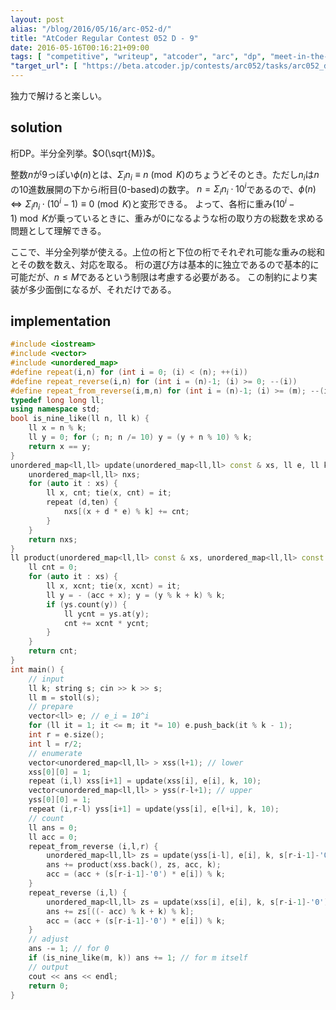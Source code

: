 ```yaml
---
layout: post
alias: "/blog/2016/05/16/arc-052-d/"
title: "AtCoder Regular Contest 052 D - 9"
date: 2016-05-16T00:16:21+09:00
tags: [ "competitive", "writeup", "atcoder", "arc", "dp", "meet-in-the-middle" ]
"target_url": [ "https://beta.atcoder.jp/contests/arc052/tasks/arc052_d" ]
---
```


独力で解けると楽しい。

## solution

桁DP。半分全列挙。$O(\sqrt{M})$。

整数$n$が$9$っぽい$\phi(n)$とは、$\Sigma_i n_i \equiv n \pmod K$のちょうどそのとき。ただし$n_i$は$n$の$10$進数展開の下から$i$桁目($0$-based)の数字。
$n = \Sigma_i n_i \cdot 10^i$であるので、$\phi(n) \iff \Sigma_i n_i \cdot (10^i - 1) \equiv 0 \pmod K$と変形できる。
よって、各桁に重み$(10^i - 1) \bmod K$が乗っているときに、重みが$0$になるような桁の取り方の総数を求める問題として理解できる。

ここで、半分全列挙が使える。上位の桁と下位の桁でそれぞれ可能な重みの総和とその数を数え、対応を取る。
桁の選び方は基本的に独立であるので基本的に可能だが、$n \le M$であるという制限は考慮する必要がある。
この制約により実装が多少面倒になるが、それだけである。

## implementation

``` c++
#include <iostream>
#include <vector>
#include <unordered_map>
#define repeat(i,n) for (int i = 0; (i) < (n); ++(i))
#define repeat_reverse(i,n) for (int i = (n)-1; (i) >= 0; --(i))
#define repeat_from_reverse(i,m,n) for (int i = (n)-1; (i) >= (m); --(i))
typedef long long ll;
using namespace std;
bool is_nine_like(ll n, ll k) {
    ll x = n % k;
    ll y = 0; for (; n; n /= 10) y = (y + n % 10) % k;
    return x == y;
}
unordered_map<ll,ll> update(unordered_map<ll,ll> const & xs, ll e, ll k, int ten) {
    unordered_map<ll,ll> nxs;
    for (auto it : xs) {
        ll x, cnt; tie(x, cnt) = it;
        repeat (d,ten) {
            nxs[(x + d * e) % k] += cnt;
        }
    }
    return nxs;
}
ll product(unordered_map<ll,ll> const & xs, unordered_map<ll,ll> const & ys, ll acc, ll k) {
    ll cnt = 0;
    for (auto it : xs) {
        ll x, xcnt; tie(x, xcnt) = it;
        ll y = - (acc + x); y = (y % k + k) % k;
        if (ys.count(y)) {
            ll ycnt = ys.at(y);
            cnt += xcnt * ycnt;
        }
    }
    return cnt;
}
int main() {
    // input
    ll k; string s; cin >> k >> s;
    ll m = stoll(s);
    // prepare
    vector<ll> e; // e_i = 10^i
    for (ll it = 1; it <= m; it *= 10) e.push_back(it % k - 1);
    int r = e.size();
    int l = r/2;
    // enumerate
    vector<unordered_map<ll,ll> > xss(l+1); // lower
    xss[0][0] = 1;
    repeat (i,l) xss[i+1] = update(xss[i], e[i], k, 10);
    vector<unordered_map<ll,ll> > yss(r-l+1); // upper
    yss[0][0] = 1;
    repeat (i,r-l) yss[i+1] = update(yss[i], e[l+i], k, 10);
    // count
    ll ans = 0;
    ll acc = 0;
    repeat_from_reverse (i,l,r) {
        unordered_map<ll,ll> zs = update(yss[i-l], e[i], k, s[r-i-1]-'0');
        ans += product(xss.back(), zs, acc, k);
        acc = (acc + (s[r-i-1]-'0') * e[i]) % k;
    }
    repeat_reverse (i,l) {
        unordered_map<ll,ll> zs = update(xss[i], e[i], k, s[r-i-1]-'0');
        ans += zs[((- acc) % k + k) % k];
        acc = (acc + (s[r-i-1]-'0') * e[i]) % k;
    }
    // adjust
    ans -= 1; // for 0
    if (is_nine_like(m, k)) ans += 1; // for m itself
    // output
    cout << ans << endl;
    return 0;
}
```
